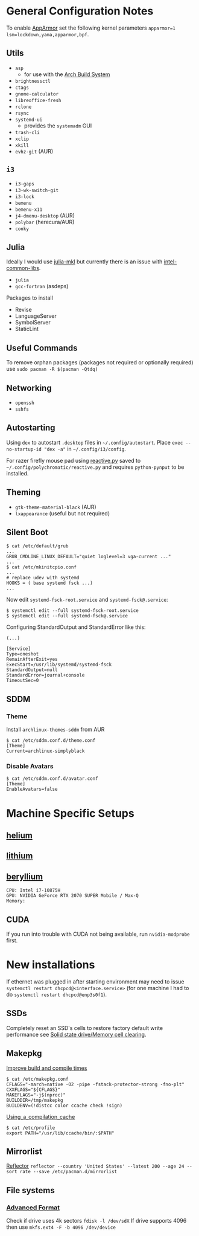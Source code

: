 # General Configuration Notes

To enable [AppArmor](https://wiki.archlinux.org/index.php/AppArmor) set the following kernel parameters `apparmor=1 lsm=lockdown,yama,apparmor,bpf`.

## Utils
* `asp`
    * for use with the [Arch Build System](https://wiki.archlinux.org/index.php/Arch_Build_System)
* `brightnessctl`
* `ctags`
* `gnome-calculator`
* `libreoffice-fresh`
* `rclone`
* `rsync`
* `systemd-ui`
    * provides the `systemadm` GUI
* `trash-cli`
* `xclip`
* `xkill`
* `evhz-git` (AUR)

## `i3`
  * `i3-gaps`
  * `i3-wk-switch-git`
  * `i3-lock`
  * `bemenu`
  * `bemenu-x11`
  * `j4-dmenu-desktop` (AUR)
* `polybar` (herecura/AUR)
* `conky`

## Julia
Ideally I would use [julia-mkl](https://aur.archlinux.org/packages/julia-mkl/) but currently there is an issue with [intel-common-libs](https://aur.archlinux.org/packages/intel-common-libs).
* `julia`
* `gcc-fortran` (asdeps)

Packages to install
* Revise
* LanguageServer
* SymbolServer
* StaticLint

## Useful Commands
To remove orphan packages (packages not required or optionally required) use `sudo pacman -R $(pacman -Qtdq)`

## Networking
* `openssh`
* `sshfs`

## Autostarting
Using `dex` to autostart `.desktop` files in `~/.config/autostart`.
Place `exec --no-startup-id "dex -a"` in `~/.config/i3/config`.

For razer firefly mouse pad using [reactive.py](https://gist.github.com/lezed1/aa4918d6b5e6bd638e7c325c0ed44e7a#file-reactive-py) saved to `~/.config/polychromatic/reactive.py` and requires `python-pynput` to be installed.

## Theming
* `gtk-theme-material-black` (AUR)
* `lxappearance` (useful but not required)

## Silent Boot

    $ cat /etc/default/grub
    ...
    GRUB_CMDLINE_LINUX_DEFAULT="quiet loglevel=3 vga-current ..."
    ...
    $ cat /etc/mkinitcpio.conf
    ...
    # replace udev with systemd
    HOOKS = ( base systemd fsck ...)
    ...

Now edit `systemd-fsck-root.service` and `systemd-fsck@.service`:

    $ systemctl edit --full systemd-fsck-root.service
    $ systemctl edit --full systemd-fsck@.service

Configuring StandardOutput and StandardError like this:
    
    (...)
    
    [Service]
    Type=oneshot
    RemainAfterExit=yes
    ExecStart=/usr/lib/systemd/systemd-fsck
    StandardOutput=null
    StandardError=journal+console
    TimeoutSec=0

## SDDM
### Theme
Install `archlinux-themes-sddm` from AUR

    $ cat /etc/sddm.conf.d/theme.conf
    [Theme]
    Current=archlinux-simplyblack

### Disable Avatars

    $ cat /etc/sddm.conf.d/avatar.conf
    [Theme]
    EnableAvatars=false

# Machine Specific Setups
## [helium](.config/README/helium.md)
## [lithium](.config/README/lithium.md)
## [beryllium](.config/README/beryllium.md)
    CPU: Intel i7-10875H
    GPU: NVIDIA GeForce RTX 2070 SUPER Mobile / Max-Q
    Memory: 

## CUDA
If you run into trouble with CUDA not being available, run `nvidia-modprobe` first.

# New installations
If ethernet was plugged in after starting environment may need to issue `systemctl restart dhcpcd@<interface.service>` (for one machine I had to do `systemctl restart dhcpcd@enp3s0f1`).

## SSDs
Completely reset an SSD's cells to restore factory default write performance see [Solid state drive/Memory cell clearing](https://wiki.archlinux.org/index.php/Solid_state_drive/Memory_cell_clearing).

## Makepkg
[Improve build and compile times](https://wiki.archlinux.org/index.php/Makepkg#Improving_compile_times)

    $ cat /etc/makepkg.conf
    CFLAGS="-march=native -O2 -pipe -fstack-protector-strong -fno-plt"
    CXXFLAGS="${CFLAGS}"
    MAKEFLAGS="-j$(nproc)"
    BUILDDIR=/tmp/makepkg
    BUILDENV=(!distcc color ccache check !sign)

[Using_a_compilation_cache](https://wiki.archlinux.org/index.php/Makepkg#Using_a_compilation_cache)

    $ cat /etc/profile
    export PATH="/usr/lib/ccache/bin/:$PATH"

## Mirrorlist
[Reflector](https://wiki.archlinux.org/index.php/Reflector)
`reflector --country 'United States' --latest 200 --age 24 --sort rate --save /etc/pacman.d/mirrorlist`

## File systems
### [Advanced Format](https://wiki.archlinux.org/index.php/Advanced_Format)
Check if drive uses 4k sectors `fdisk -l /dev/sdX`
If drive supports 4096 then use `mkfs.ext4 -F -b 4096 /dev/device`
